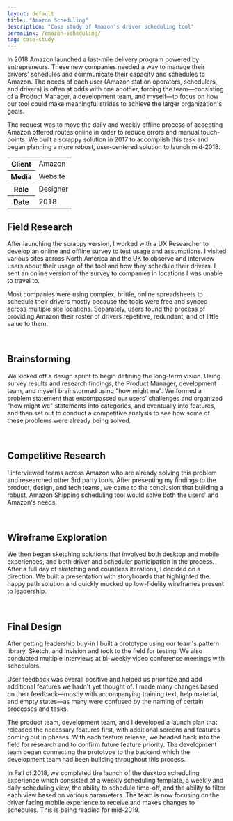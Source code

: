 ```yaml
---
layout: default
title: "Amazon Scheduling"
description: "Case study of Amazon's driver scheduling tool"
permalink: /amazon-scheduling/
tag: case-study
---
```


<section class="grid grid-item-12/12">
	<div class="grid-item-12/12 grid-item-7/12@md">
		<p>In 2018 Amazon launched a last-mile delivery program powered by entrepreneurs. These new companies needed a way to manage their drivers' schedules and communicate their capacity and schedules to Amazon. The needs of each user (Amazon station operators, schedulers, and drivers) is often at odds with one another, forcing the team&mdash;consisting of a Product Manager, a development team, and myself&mdash;to focus on how our tool could make meaningful strides to achieve the larger organization's goals.</p>
		<p>The request was to move the daily and weekly offline process of accepting Amazon offered routes online in order to reduce errors and manual touch-points. We built a scrappy solution in 2017 to accomplish this task and began planning a more robust, user-centered solution to launch mid-2018.</p>
	</div>
	<aside class="project-meta grid-item-12/12 grid-item-5/12@md">
		<table>
			<tbody>
				<tr>
					<th>Client</th>
					<td>Amazon</td>
				</tr>
				<tr>
					<th>Media</th>
					<td>Website</td>
				</tr>
				<tr>
					<th>Role</th>
					<td>Designer</td>
				</tr>
				<tr>
					<th>Date</th>
					<td>2018</td>
				</tr>
			</tbody>
		</table>
	</aside>
</section>
<section class="grid grid-item-12/12">
	<div class="grid-item-12/12 grid-item-4/12@md">
		<h2 class="mb-3">Field Research</h2>
		<p>After launching the scrappy version, I worked with a UX Researcher to develop an online and offline survey to test usage and assumptions. I visited various sites across North America and the UK to observe and interview users about their usage of the tool and how they schedule their drivers. I sent an online version of the survey to companies in locations I was unable to travel to.</p>
		<p>Most companies were using complex, brittle, online spreadsheets to schedule their drivers mostly because the tools were free and synced across multiple site locations. Separately, users found the process of providing Amazon their roster of drivers repetitive, redundant, and of little value to them.</p>
	</div>
	<div class="grid-item-12/12 grid-item-8/12@md grid">
		<img src="" class="lazy grid-item-4/12" data-src="{{ site.cdn }}/amazon-scheduling-field-research-01.jpg" alt="">
		<img src="" class="lazy grid-item-4/12" data-src="{{ site.cdn }}/amazon-scheduling-field-research-02.jpg" alt="">
		<img src="" class="lazy grid-item-4/12" data-src="{{ site.cdn }}/amazon-scheduling-field-research-03.jpg" alt="">
		<img src="" class="lazy grid-item-4/12" data-src="{{ site.cdn }}/amazon-scheduling-field-research-04.jpg" alt="">
		<img src="" class="lazy grid-item-4/12" data-src="{{ site.cdn }}/amazon-scheduling-field-research-05.jpg" alt="">
		<img src="" class="lazy grid-item-4/12" data-src="{{ site.cdn }}/amazon-scheduling-field-research-06.jpg" alt="">
		<img src="" class="lazy grid-item-4/12" data-src="{{ site.cdn }}/amazon-scheduling-field-research-07.jpg" alt="">
		<img src="" class="lazy grid-item-4/12" data-src="{{ site.cdn }}/amazon-scheduling-field-research-08.jpg" alt="">
		<img src="" class="lazy grid-item-4/12" data-src="{{ site.cdn }}/amazon-scheduling-field-research-09.jpg" alt="">
		<img src="" class="lazy grid-item-4/12" data-src="{{ site.cdn }}/amazon-scheduling-field-research-10.jpg" alt="">
		<img src="" class="lazy grid-item-4/12" data-src="{{ site.cdn }}/amazon-scheduling-field-research-11.jpg" alt="">
		<img src="" class="lazy grid-item-4/12" data-src="{{ site.cdn }}/amazon-scheduling-field-research-12.jpg" alt="">
		<img src="" class="lazy grid-item-4/12" data-src="{{ site.cdn }}/amazon-scheduling-field-research-13.jpg" alt="">
		<img src="" class="lazy grid-item-4/12" data-src="{{ site.cdn }}/amazon-scheduling-field-research-14.jpg" alt="">
	</div>
</section>
<section class="grid grid-item-12/12">
	<div class="grid-item-12/12 grid-item-4/12@md">
		<h2 class="mb-3">Brainstorming</h2>
		<p>We kicked off a design sprint to begin defining the long-term vision. Using survey results and research findings, the Product Manager, development team, and myself brainstormed using "how might me". We formed a problem statement that encompassed our users' challenges and organized "how might we" statements into categories, and eventually into features, and then set out to conduct a competitive analysis to see how some of these problems were already being solved.</p>
	</div>
	<div class="grid-item-12/12 grid-item-8/12@md grid">
		<img src="" class="lazy grid-item-4/12" data-src="{{ site.cdn }}/amazon-scheduling-brainstorming-01.jpg" alt="">
		<img src="" class="lazy grid-item-4/12" data-src="{{ site.cdn }}/amazon-scheduling-brainstorming-02.jpg" alt="">
		<img src="" class="lazy grid-item-4/12" data-src="{{ site.cdn }}/amazon-scheduling-brainstorming-03.jpg" alt="">
		<img src="" class="lazy grid-item-4/12" data-src="{{ site.cdn }}/amazon-scheduling-brainstorming-04.jpg" alt="">
		<img src="" class="lazy grid-item-4/12" data-src="{{ site.cdn }}/amazon-scheduling-brainstorming-05.jpg" alt="">
		<img src="" class="lazy grid-item-4/12" data-src="{{ site.cdn }}/amazon-scheduling-brainstorming-06.jpg" alt="">
	</div>
</section>
<section class="grid grid-item-12/12">
	<div class="grid-item-12/12 grid-item-4/12@md">
		<h2 class="mb-3">Competitive Research</h2>
		<p>I interviewed teams across Amazon who are already solving this problem and researched other 3rd party tools. After presenting my findings to the product, design, and tech teams, we came to the conclusion that building a robust, Amazon Shipping scheduling tool would solve both the users' and Amazon's needs.</p>
	</div>
	<div class="grid-item-12/12 grid-item-8/12@md grid">
		<img src="" class="lazy grid-item-4/12" data-src="{{ site.cdn }}/amazon-scheduling-competitive-research-01.jpg" alt="">
		<img src="" class="lazy grid-item-4/12" data-src="{{ site.cdn }}/amazon-scheduling-competitive-research-02.jpg" alt="">
		<img src="" class="lazy grid-item-4/12" data-src="{{ site.cdn }}/amazon-scheduling-competitive-research-03.jpg" alt="">
		<img src="" class="lazy grid-item-4/12" data-src="{{ site.cdn }}/amazon-scheduling-competitive-research-04.jpg" alt="">
		<img src="" class="lazy grid-item-4/12" data-src="{{ site.cdn }}/amazon-scheduling-competitive-research-05.jpg" alt="">
		<img src="" class="lazy grid-item-4/12" data-src="{{ site.cdn }}/amazon-scheduling-competitive-research-06.png" alt="">
		<img src="" class="lazy grid-item-4/12" data-src="{{ site.cdn }}/amazon-scheduling-competitive-research-07.png" alt="">
		<img src="" class="lazy grid-item-4/12" data-src="{{ site.cdn }}/amazon-scheduling-competitive-research-08.png" alt="">
		<img src="" class="lazy grid-item-4/12" data-src="{{ site.cdn }}/amazon-scheduling-competitive-research-09.png" alt="">
		<img src="" class="lazy grid-item-4/12" data-src="{{ site.cdn }}/amazon-scheduling-competitive-research-10.png" alt="">
		<img src="" class="lazy grid-item-4/12" data-src="{{ site.cdn }}/amazon-scheduling-competitive-research-11.png" alt="">
		<img src="" class="lazy grid-item-4/12" data-src="{{ site.cdn }}/amazon-scheduling-competitive-research-12.png" alt="">
		<img src="" class="lazy grid-item-4/12" data-src="{{ site.cdn }}/amazon-scheduling-competitive-research-13.png" alt="">
	</div>
</section>
<section class="grid grid-item-12/12">
	<div class="grid-item-12/12 grid-item-4/12@md">
		<h2 class="mb-3">Wireframe Exploration</h2>
		<p>We then began sketching solutions that involved both desktop and mobile experiences, and both driver and scheduler participation in the process. After a full day of sketching and countless iterations, I decided on a direction. We built a presentation with storyboards that highlighted the happy path solution and quickly mocked up low-fidelity wireframes present to leadership.</p>
	</div>
	<div class="grid-item-12/12 grid-item-8/12@md grid">
		<img src="" class="lazy grid-item-4/12" data-src="{{ site.cdn }}/amazon-scheduling-wireframe-01.png" alt="">
		<img src="" class="lazy grid-item-4/12" data-src="{{ site.cdn }}/amazon-scheduling-wireframe-02.png" alt="">
		<img src="" class="lazy grid-item-4/12" data-src="{{ site.cdn }}/amazon-scheduling-wireframe-03.png" alt="">
		<img src="" class="lazy grid-item-4/12" data-src="{{ site.cdn }}/amazon-scheduling-wireframe-04.png" alt="">
		<img src="" class="lazy grid-item-4/12" data-src="{{ site.cdn }}/amazon-scheduling-wireframe-05.png" alt="">
		<img src="" class="lazy grid-item-4/12" data-src="{{ site.cdn }}/amazon-scheduling-wireframe-06.png" alt="">
		<img src="" class="lazy grid-item-4/12" data-src="{{ site.cdn }}/amazon-scheduling-wireframe-07.png" alt="">
		<img src="" class="lazy grid-item-4/12" data-src="{{ site.cdn }}/amazon-scheduling-wireframe-08.png" alt="">
		<img src="" class="lazy grid-item-4/12" data-src="{{ site.cdn }}/amazon-scheduling-wireframe-09.png" alt="">
		<img src="" class="lazy grid-item-4/12" data-src="{{ site.cdn }}/amazon-scheduling-wireframe-10.png" alt="">
		<img src="" class="lazy grid-item-4/12" data-src="{{ site.cdn }}/amazon-scheduling-wireframe-11.png" alt="">
		<img src="" class="lazy grid-item-4/12" data-src="{{ site.cdn }}/amazon-scheduling-wireframe-12.png" alt="">
		<img src="" class="lazy grid-item-4/12" data-src="{{ site.cdn }}/amazon-scheduling-wireframe-13.png" alt="">
		<img src="" class="lazy grid-item-4/12" data-src="{{ site.cdn }}/amazon-scheduling-wireframe-14.png" alt="">
		<img src="" class="lazy grid-item-4/12" data-src="{{ site.cdn }}/amazon-scheduling-wireframe-15.png" alt="">
		<img src="" class="lazy grid-item-4/12" data-src="{{ site.cdn }}/amazon-scheduling-wireframe-16.png" alt="">
		<img src="" class="lazy grid-item-4/12" data-src="{{ site.cdn }}/amazon-scheduling-wireframe-17.png" alt="">
		<img src="" class="lazy grid-item-4/12" data-src="{{ site.cdn }}/amazon-scheduling-wireframe-18.png" alt="">
		<img src="" class="lazy grid-item-4/12" data-src="{{ site.cdn }}/amazon-scheduling-wireframe-19.png" alt="">
		<img src="" class="lazy grid-item-4/12" data-src="{{ site.cdn }}/amazon-scheduling-wireframe-20.png" alt="">
		<img src="" class="lazy grid-item-4/12" data-src="{{ site.cdn }}/amazon-scheduling-wireframe-21.png" alt="">
		<img src="" class="lazy grid-item-4/12" data-src="{{ site.cdn }}/amazon-scheduling-wireframe-22.png" alt="">
		<img src="" class="lazy grid-item-4/12" data-src="{{ site.cdn }}/amazon-scheduling-wireframe-23.png" alt="">
		<img src="" class="lazy grid-item-4/12" data-src="{{ site.cdn }}/amazon-scheduling-wireframe-24.png" alt="">
		<img src="" class="lazy grid-item-4/12" data-src="{{ site.cdn }}/amazon-scheduling-wireframe-25.png" alt="">
		<img src="" class="lazy grid-item-4/12" data-src="{{ site.cdn }}/amazon-scheduling-wireframe-26.png" alt="">
		<img src="" class="lazy grid-item-4/12" data-src="{{ site.cdn }}/amazon-scheduling-wireframe-27.png" alt="">
		<img src="" class="lazy grid-item-4/12" data-src="{{ site.cdn }}/amazon-scheduling-wireframe-28.png" alt="">
		<img src="" class="lazy grid-item-4/12" data-src="{{ site.cdn }}/amazon-scheduling-wireframe-29.png" alt="">
		<img src="" class="lazy grid-item-4/12" data-src="{{ site.cdn }}/amazon-scheduling-wireframe-30.png" alt="">
		<img src="" class="lazy grid-item-4/12" data-src="{{ site.cdn }}/amazon-scheduling-wireframe-31.png" alt="">
		<img src="" class="lazy grid-item-4/12" data-src="{{ site.cdn }}/amazon-scheduling-wireframe-32.png" alt="">
		<img src="" class="lazy grid-item-4/12" data-src="{{ site.cdn }}/amazon-scheduling-wireframe-33.png" alt="">
		<img src="" class="lazy grid-item-4/12" data-src="{{ site.cdn }}/amazon-scheduling-wireframe-34.png" alt="">
		<img src="" class="lazy grid-item-4/12" data-src="{{ site.cdn }}/amazon-scheduling-wireframe-35.png" alt="">
		<img src="" class="lazy grid-item-4/12" data-src="{{ site.cdn }}/amazon-scheduling-wireframe-36.png" alt="">
		<img src="" class="lazy grid-item-4/12" data-src="{{ site.cdn }}/amazon-scheduling-wireframe-37.png" alt="">
	</div>
</section>
<section class="grid grid-item-12/12">
	<div class="grid-item-12/12 grid-item-4/12@md">
		<h2 class="mb-3">Final Design</h2>
		<p>After getting leadership buy-in I built a prototype using our team's pattern library, Sketch, and Invision and took to the field for testing. We also conducted multiple interviews at bi-weekly video conference meetings with schedulers.</p>
		<p>User feedback was overall positive and helped us prioritize and add additional features we hadn't yet thought of. I made many changes based on their feedback—mostly with accompanying training text, help material, and empty states—as many were confused by the naming of certain processes and tasks.</p>
		<p>The product team, development team, and I developed a launch plan that released the necessary features first, with additional screens and features coming out in phases. With each feature release, we headed back into the field for research and to confirm future feature priority. The development team began connecting the prototype to the backend which the development team had been building throughout this process.</p>
		<p>In Fall of 2018, we completed the launch of the desktop scheduling experience which consisted of a weekly scheduling template, a weekly and daily scheduling view, the ability to schedule time-off, and the ability to filter each view based on various parameters. The team is now focusing on the driver facing mobile experience to receive and makes changes to schedules. This is being readied for mid-2019.</p>
	</div>
	<div class="grid-item-12/12 grid-item-8/12@md grid">
		<img src="" class="lazy grid-item-12/12" data-src="{{ site.cdn }}/amazon-scheduling-final-01.png" alt="">
		<img src="" class="lazy grid-item-12/12" data-src="{{ site.cdn }}/amazon-scheduling-final-02.png" alt="">
		<img src="" class="lazy grid-item-12/12" data-src="{{ site.cdn }}/amazon-scheduling-final-03.png" alt="">
		<img src="" class="lazy grid-item-12/12" data-src="{{ site.cdn }}/amazon-scheduling-final-04.png" alt="">
		<img src="" class="lazy grid-item-12/12" data-src="{{ site.cdn }}/amazon-scheduling-final-05.png" alt="">
	</div>
</section>
